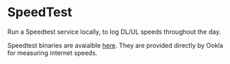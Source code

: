 # SpeedTest

Run a Speedtest service locally, to log DL/UL speeds throughout the day.

Speedtest binaries are avaialble [here](https://www.speedtest.net/apps/cli). They are provided directly by Ookla for measuring internet speeds.
